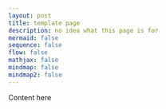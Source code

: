 ```yaml
---
layout: post
title: template page
description: no idea what this page is for
mermaid: false
sequence: false
flow: false
mathjax: false
mindmap: false
mindmap2: false
---
```


Content here